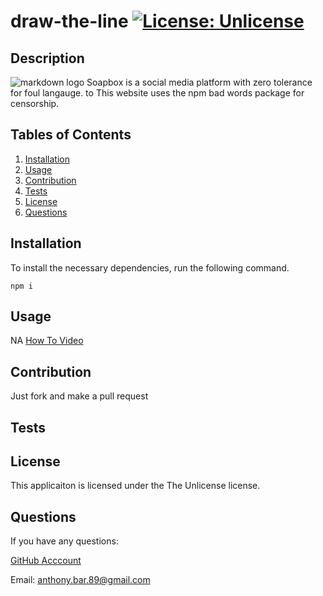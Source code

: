 
  # draw-the-line [![License: Unlicense](https://img.shields.io/badge/license-Unlicense-blue.svg)](http://unlicense.org/)
  ## Description
  ![markdown logo](./homepage-screenshot.png)
Soapbox is a social media platform with zero tolerance for foul langauge. to This website uses the npm bad words package for censorship.
  ## Tables of Contents
  1. [Installation](#installation)
  2. [Usage](#usage)
  3. [Contribution](#contribution)
  4. [Tests](#tests)
  5. [License](#license)
  6. [Questions](#questions)
  ## Installation
  To install the necessary dependencies, run the following command.
  ```
  npm i
  ```
  ## Usage
  NA [How To Video](NA)
  ## Contribution
  Just fork and make a pull request
  ## Tests

  ## License 
  This applicaiton is licensed under the The Unlicense license.
  ## Questions
  If you have any questions:

  [GitHub Acccount](https://github.com/abarragan89)

  Email: anthony.bar.89@gmail.com
